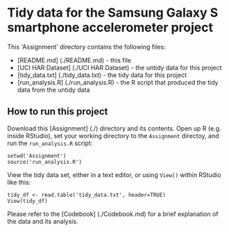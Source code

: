 Tidy data for the Samsung Galaxy S smartphone accelerometer project
==========

This 'Assignment' directory contains the following files:

* [README.md] (./README.md) - this file
* [UCI HAR Dataset] (./UCI HAR Dataset) - the untidy data for this project
* [tidy_data.txt] (./tidy_data.txt) - the tidy data for this project
* [run_analysis.R] (./run_analysis.R) - the R script that produced the tidy data from the untidy data

## How to run this project

Download this [Assignment] (./) directory and its contents. Open up R (e.g. inside RStudio), set your working directory to the `Assignment` directoy, and run the `run_analysis.R` script:
```
setwd('Assignment')
source('run_analysis.R')
```
View the tidy data set, either in a text editor, or using `View()` within RStudio like this:
```
tidy_df <- read.table('tidy_data.txt', header=TRUE)
View(tidy_df)
```

Please refer to the [Codebook] (./Codebook.md) for a brief explanation of the data and its analysis.

